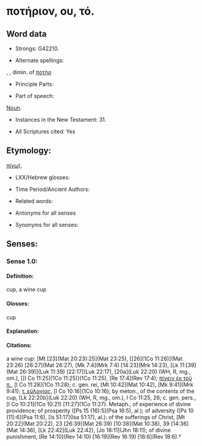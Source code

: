 # ποτήριον, ου, τό.

<!-- Status: S2=NeedsReview -->
<!-- Lexica used for edits: BDAG, FFM, LN, A-S -->

## Word data

* Strongs: G42210.

* Alternate spellings:

, , dimin. of [ποτήρ]()

* Principle Parts: 


* Part of speech: 

[Noun](http://ugg.readthedocs.io/en/latest/noun.html).

* Instances in the New Testament: 31.

* All Scriptures cited: Yes

## Etymology: 

[πίνω]()),

* LXX/Hebrew glosses: 


* Time Period/Ancient Authors: 


* Related words: 

* Antonyms for all senses

* Synonyms for all senses: 


## Senses:


### Sense  1.0: 

#### Definition: 

cup, a wine cup

#### Glosses: 

cup

#### Explanation: 


#### Citations: 

a wine cup: [Mt [23](Mat 20:23):25](Mat 23:25), [[26](1Co 11:26)](Mat 23:26) [26:27](Mat 26:27), [Mk 7:4](Mrk 7:4) [14:23](Mrk 14:23), [Lk 11:[39](Mat 26:39)](Luk 11:39) [22:17](Luk 22:17), [20a](Luk 22:20) (WH, R, mg., om.), [[I Co 11:25](1Co 11:25)](1Co 11:25), [Re 17:4](Rev 17:4); [πίνειν ἐκ τοῦ π.](), [I Co 11:28](1Co 11:28); c. gen. rei, [Mt 10:42](Mat 10:42), [Mk 9:41](Mrk 9:41); [τ. εὐλογίας](), [I Co 10:16](1Co 10:16); by meton., of the contents of the cup, [Lk 22:20b](Luk 22:20) (WH, R, mg., om.), I Co 11:25, 26; c. gen. pers., [I Co 10:21](1Co 10:21) [11:27](1Co 11:27). Metaph., of experience of divine providence; of prosperity ([Ps 15 (16):5](Psa 16:5), al.); of adversity ([Ps 10 (11):6](Psa 11:6), [Is 51:17](Isa 51:17), al.): of the sufferings of Christ, [Mt 20:22](Mat 20:22), 23 [26:39](Mat 26:39) [10:38](Mat 10:38), 39 [14:36](Mat 14:36), [Lk 22:42](Luk 22:42), [Jo 18:11](Jhn 18:11); of divine punishment, [Re 14:10](Rev 14:10) [16:19](Rev 16:19) [18:6](Rev 18:6).†